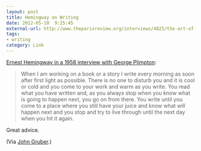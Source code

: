 ```yaml
---
layout: post
title: Hemingway on Writing
date: 2012-05-10  9:25:45
external-url: http://www.theparisreview.org/interviews/4825/the-art-of-fiction-no-21-ernest-hemingway
tags:
- writing
category: Link
---
```


[Ernest Hemingway in a 1958 interview with George Plimpton](http://www.theparisreview.org/interviews/4825/the-art-of-fiction-no-21-ernest-hemingway):

> When I am working on a book or a story I write every morning as soon after first light as possible. There is no one to disturb you and it is cool or cold and you come to your work and warm as you write. You read what you have written and, as you always stop when you know what is going to happen next, you go on from there. You write until you come to a place where you still have your juice and know what will happen next and you stop and try to live through until the next day when you hit it again.

Great advice. 

(Via [John Gruber](http://daringfireball.net/linked/2012/05/09/hemingway).)
